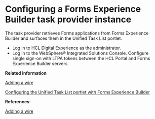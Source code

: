 # Configuring a Forms Experience Builder task provider instance

The task provider retrieves Forms applications from Forms Experience Builder and surfaces them in the Unified Task List portlet.

-   Log in to HCL Digital Experience as the administrator.
-   Log in to the WebSphere® Integrated Solutions Console. Configure single sign-on with LTPA tokens between the HCL Portal and Forms Experience Builder servers.

**Related information**  


[Adding a wire](../panel_help/h_wires_add.md)

[Configuring the Unified Task List portlet with Forms Experience Builder](../integrate/utl_configuring_unified_task_list_with_forms_experience_builder.md)

**References:**  


[Adding a wire](h_wires_add.md)

